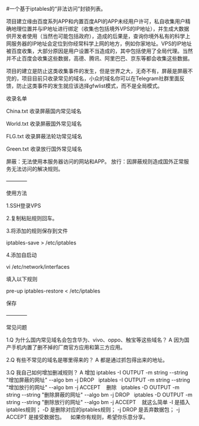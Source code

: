 #一个基于iptables的“非法访问”封锁列表。

项目建立缘由百度系列APP和内置百度API的APP未经用户许可，私自收集用户精确地理位置并与IP地址进行绑定（收集也包括境外VPS的IP地址），并生成大数据供开发者使用（当然也可能包括政府），造成的后果是，查询你境外私有的科学上网服务器的IP地址会定位到你经常科学上网的地方，例如你家地址。VPS的IP地址被百度收集，大部分原因是用户设置不当造成的，其中包括使用了全局代理。当然并不止百度会收集这些数据，高德、腾讯、阿里巴巴、京东等都会收集这些数据。

项目的建立是防止这类收集事件的发生，但是世界之大，无奇不有，屏蔽是屏蔽不完的，项目目前只收录常见的域名，小众的域名你可以在Telegram社群里面反馈，防止这类事件的发生就应该选择gfwlist模式，而不是全局模式。

收录名单

China.txt 收录屏蔽国内常见域名

World.txt 收录屏蔽国外常见域名

FLG.txt 收录屏蔽法轮功常见域名

Green.txt 收录放行国外常见域名

屏蔽：无法使用本服务器访问的网站和APP。
放行：因屏蔽规则造成国外正常服务无法访问的解决规则。

————

使用方法

1.SSH登录VPS

2.复制粘贴规则回车。

3.将添加的规则保存到文件

iptables-save > /etc/iptables

4.添加自启动

vi /etc/network/interfaces

填入以下规则

pre-up iptables-restore < /etc/iptables

保存

————

常见问题

1.Q 为什么国内常见域名会包含华为、vivo、oppo、触宝等这些域名？
  A 因为国产手机内置了删不掉的厂商官方应用和第三方应用。
  
2.Q 有些不常见的域名是哪里得来的？
  A 都是通过抓包得出来的地址。
  
3.Q 我自己如何增加删减规则？
  A 增加
    iptables -I OUTPUT -m string --string "增加屏蔽的网址" --algo bm -j DROP
    iptables -I OUTPUT -m string --string "增加放行的网址" --algo bm -j ACCEPT
    删除
    iptables -D OUTPUT -m string --string "删除屏蔽的网址" --algo bm -j DROP
    iptables -D OUTPUT -m string --string "删除放行的网址" --algo bm -j ACCEPT
    就这么简单
    -I 是插入iptables规则；
    -D 是删除对应的iptables规则；
    -j DROP 是丢弃数据包；
    -j ACCEPT 是接受数据包。
    如果你有规则，希望你乐意分享。
